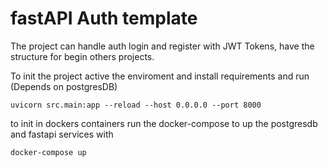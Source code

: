 # fastAPI Auth template

The project can handle auth login and register with JWT Tokens, have the structure for begin others projects.

To init the project active the enviroment and install requirements and run (Depends on postgresDB)

```console
uvicorn src.main:app --reload --host 0.0.0.0 --port 8000
```

to init in dockers containers run the docker-compose to up the postgresdb and fastapi services with

```console
docker-compose up
```

